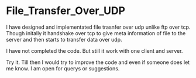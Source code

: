 # File_Transfer_Over_UDP
I have designed and implementated file trasnfer over udp unlike ftp over tcp. Though initally it handshake over tcp to give meta information of file to the server and then starts to transfer data over udp.

I have not completed the code. But still it work with one client and server. 

Try it. Till then I would try to improve the code and even if someone does let me know. I am open for querys or suggestions.
